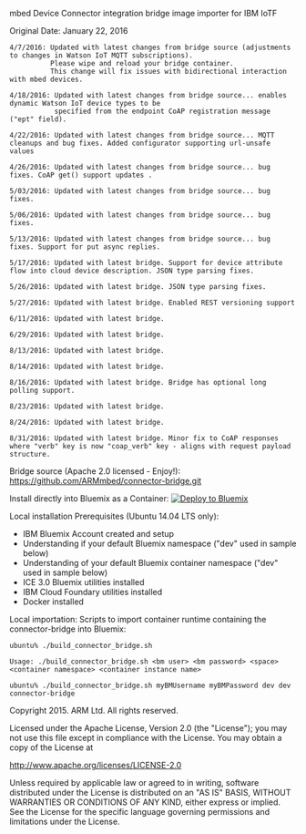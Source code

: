 mbed Device Connector integration bridge image importer for IBM IoTF

Original Date: January 22, 2016

    4/7/2016: Updated with latest changes from bridge source (adjustments to changes in Watson IoT MQTT subscriptions). 
              Please wipe and reload your bridge container. 
              This change will fix issues with bidirectional interaction with mbed devices. 

    4/18/2016: Updated with latest changes from bridge source... enables dynamic Watson IoT device types to be
               specified from the endpoint CoAP registration message ("ept" field). 

    4/22/2016: Updated with latest changes from bridge source... MQTT cleanups and bug fixes. Added configurator supporting url-unsafe values

    4/26/2016: Updated with latest changes from bridge source... bug fixes. CoAP get() support updates .

    5/03/2016: Updated with latest changes from bridge source... bug fixes.

    5/06/2016: Updated with latest changes from bridge source... bug fixes.

    5/13/2016: Updated with latest changes from bridge source... bug fixes. Support for put async replies. 

    5/17/2016: Updated with latest bridge. Support for device attribute flow into cloud device description. JSON type parsing fixes. 

    5/26/2016: Updated with latest bridge. JSON type parsing fixes.

    5/27/2016: Updated with latest bridge. Enabled REST versioning support

    6/11/2016: Updated with latest bridge.

    6/29/2016: Updated with latest bridge.

    8/13/2016: Updated with latest bridge.

    8/14/2016: Updated with latest bridge.

    8/16/2016: Updated with latest bridge. Bridge has optional long polling support.

    8/23/2016: Updated with latest bridge.

    8/24/2016: Updated with latest bridge.

    8/31/2016: Updated with latest bridge. Minor fix to CoAP responses where "verb" key is now "coap_verb" key - aligns with request payload structure.

Bridge source (Apache 2.0 licensed - Enjoy!): https://github.com/ARMmbed/connector-bridge.git

Install directly into Bluemix as a Container:
[![Deploy to Bluemix](https://bluemix.net/deploy/button.png)](https://bluemix.net/deploy?repository=https://github.com/ARMmbed/connector-bridge-container-iotf.git)

Local installation Prerequisites (Ubuntu 14.04 LTS only):
- IBM Bluemix Account created and setup
- Understanding if your default Bluemix namespace ("dev" used in sample below)
- Understanding of your default Bluemix container namespace ("dev" used in sample below)
- ICE 3.0 Bluemix utilities installed
- IBM Cloud Foundary utilities installed
- Docker installed

Local importation: Scripts to import container runtime containing the connector-bridge into Bluemix:

    ubuntu% ./build_connector_bridge.sh

    Usage: ./build_connector_bridge.sh <bm user> <bm password> <space> <container namespace> <container instance name>

    ubuntu% ./build_connector_bridge.sh myBMUsername myBMPassword dev dev connector-bridge


Copyright 2015. ARM Ltd. All rights reserved.

Licensed under the Apache License, Version 2.0 (the "License");
you may not use this file except in compliance with the License.
You may obtain a copy of the License at

   http://www.apache.org/licenses/LICENSE-2.0

Unless required by applicable law or agreed to in writing, software
distributed under the License is distributed on an "AS IS" BASIS,
WITHOUT WARRANTIES OR CONDITIONS OF ANY KIND, either express or implied.
See the License for the specific language governing permissions and
limitations under the License. 
